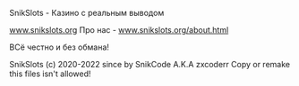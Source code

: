 SnikSlots - Казино с реальным выводом

www.snikslots.org
Про нас - www.snikslots.org/about.html

ВСё честно и без обмана!

SnikSlots (c) 2020-2022 since by SnikCode A.K.A zxcoderr
Copy or remake this files isn't allowed!
